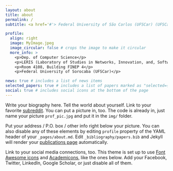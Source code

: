 ```yaml
---
layout: about
title: about
permalink: /
subtitle: <a href='#'> Federal University of São Carlos (UFSCar) (UFSCar)</a>. Postdoc/Visiting Researcher.

profile:
  align: right
  image: MyImage.jpeg
  image_circular: false # crops the image to make it circular
  more_info: >
    <p>Dep. of Computer Science</p>
    <p>LERIS (Laboratory of Studies in Networks, Innovation, and, Software) Lab</p>
    <p>Room 4108, Building FINEP 4</p>
    <p>Federal University of Sorocaba (UFSCar)</p>

news: true # includes a list of news items
selected_papers: true # includes a list of papers marked as "selected={true}"
social: true # includes social icons at the bottom of the page
---
```


Write your biography here. Tell the world about yourself. Link to your favorite [subreddit](http://reddit.com). You can put a picture in, too. The code is already in, just name your picture `prof_pic.jpg` and put it in the `img/` folder.

Put your address / P.O. box / other info right below your picture. You can also disable any of these elements by editing `profile` property of the YAML header of your `_pages/about.md`. Edit `_bibliography/papers.bib` and Jekyll will render your [publications page](/al-folio/publications/) automatically.

Link to your social media connections, too. This theme is set up to use [Font Awesome icons](https://fontawesome.com/) and [Academicons](https://jpswalsh.github.io/academicons/), like the ones below. Add your Facebook, Twitter, LinkedIn, Google Scholar, or just disable all of them.
